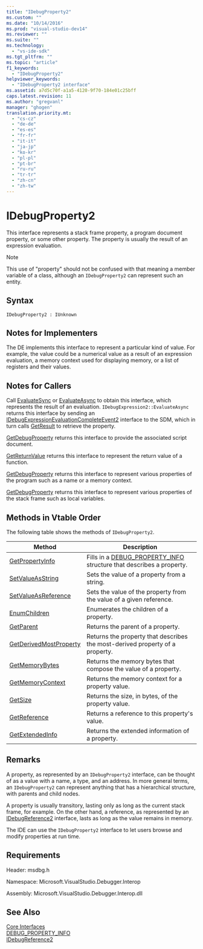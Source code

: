 ```yaml
---
title: "IDebugProperty2"
ms.custom: ""
ms.date: "10/14/2016"
ms.prod: "visual-studio-dev14"
ms.reviewer: ""
ms.suite: ""
ms.technology: 
  - "vs-ide-sdk"
ms.tgt_pltfrm: ""
ms.topic: "article"
f1_keywords: 
  - "IDebugProperty2"
helpviewer_keywords: 
  - "IDebugProperty2 interface"
ms.assetid: a7d5c70f-a1a5-4120-9f70-184e01c25bff
caps.latest.revision: 11
ms.author: "gregvanl"
manager: "ghogen"
translation.priority.mt: 
  - "cs-cz"
  - "de-de"
  - "es-es"
  - "fr-fr"
  - "it-it"
  - "ja-jp"
  - "ko-kr"
  - "pl-pl"
  - "pt-br"
  - "ru-ru"
  - "tr-tr"
  - "zh-cn"
  - "zh-tw"
---
```

# IDebugProperty2
This interface represents a stack frame property, a program document property, or some other property. The property is usually the result of an expression evaluation.  
  
> [!NOTE]
>  This use of "property" should not be confused with that meaning a member variable of a class, although an `IDebugProperty2` can represent such an entity.  
  
## Syntax  
  
```  
IDebugProperty2 : IUnknown  
```  
  
## Notes for Implementers  
 The DE implements this interface to represent a particular kind of value. For example, the value could be a numerical value as a result of an expression evaluation, a memory context used for displaying memory, or a list of registers and their values.  
  
## Notes for Callers  
 Call [EvaluateSync](../extensibility/idebugexpression2--evaluatesync.md) or [EvaluateAsync](../extensibility/idebugexpression2--evaluateasync.md) to obtain this interface, which represents the result of an evaluation. `IDebugExpression2::EvaluateAsync` returns this interface by sending an [IDebugExpressionEvaluationCompleteEvent2](../extensibility/idebugexpressionevaluationcompleteevent2.md) interface to the SDM, which in turn calls [GetResult](../extensibility/idebugexpressionevaluationcompleteevent2--getresult.md) to retrieve the property.  
  
 [GetDebugProperty](../extensibility/idebugpropertycreateevent2--getdebugproperty.md) returns this interface to provide the associated script document.  
  
 [GetReturnValue](../extensibility/idebugreturnvalueevent2--getreturnvalue.md) returns this interface to represent the return value of a function.  
  
 [GetDebugProperty](../extensibility/idebugprogram2--getdebugproperty.md) returns this interface to represent various properties of the program such as a name or a memory context.  
  
 [GetDebugProperty](../extensibility/idebugstackframe2--getdebugproperty.md) returns this interface to represent various properties of the stack frame such as local variables.  
  
## Methods in Vtable Order  
 The following table shows the methods of `IDebugProperty2`.  
  
|Method|Description|  
|------------|-----------------|  
|[GetPropertyInfo](../extensibility/idebugproperty2--getpropertyinfo.md)|Fills in a [DEBUG_PROPERTY_INFO](../extensibility/debug_property_info.md) structure that describes a property.|  
|[SetValueAsString](../extensibility/idebugproperty2--setvalueasstring.md)|Sets the value of a property from a string.|  
|[SetValueAsReference](../extensibility/idebugproperty2--setvalueasreference.md)|Sets the value of the property from the value of a given reference.|  
|[EnumChildren](../extensibility/idebugproperty2--enumchildren.md)|Enumerates the children of a property.|  
|[GetParent](../extensibility/idebugproperty2--getparent.md)|Returns the parent of a property.|  
|[GetDerivedMostProperty](../extensibility/idebugproperty2--getderivedmostproperty.md)|Returns the property that describes the most-derived property of a property.|  
|[GetMemoryBytes](../extensibility/idebugproperty2--getmemorybytes.md)|Returns the memory bytes that compose the value of a property.|  
|[GetMemoryContext](../extensibility/idebugproperty2--getmemorycontext.md)|Returns the memory context for a property value.|  
|[GetSize](../extensibility/idebugproperty2--getsize.md)|Returns the size, in bytes, of the property value.|  
|[GetReference](../extensibility/idebugproperty2--getreference.md)|Returns a reference to this property's value.|  
|[GetExtendedInfo](../extensibility/idebugproperty2--getextendedinfo.md)|Returns the extended information of a property.|  
  
## Remarks  
 A property, as represented by an `IDebugProperty2` interface, can be thought of as a value with a name, a type, and an address. In more general terms, an `IDebugProperty2` can represent anything that has a hierarchical structure, with parents and child nodes.  
  
 A property is usually transitory, lasting only as long as the current stack frame, for example. On the other hand, a reference, as represented by an [IDebugReference2](../extensibility/idebugreference2.md) interface, lasts as long as the value remains in memory.  
  
 The IDE can use the `IDebugProperty2` interface to let users browse and modify properties at run time.  
  
## Requirements  
 Header: msdbg.h  
  
 Namespace: Microsoft.VisualStudio.Debugger.Interop  
  
 Assembly: Microsoft.VisualStudio.Debugger.Interop.dll  
  
## See Also  
 [Core Interfaces](../extensibility/core-interfaces.md)   
 [DEBUG_PROPERTY_INFO](../extensibility/debug_property_info.md)   
 [IDebugReference2](../extensibility/idebugreference2.md)